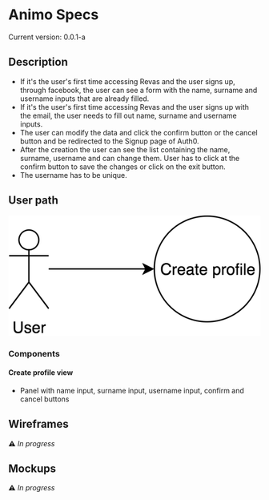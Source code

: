 # Animo Specs

Current version: 0.0.1-a

## Description

- If it's the user's first time accessing Revas and the user signs up, through facebook, the user can see a form with the name, surname and username inputs that are already filled.
- If it's the user's first time accessing Revas and the user signs up with the email, the user needs to fill out name, surname and username inputs.
- The user can modify the data and click the confirm button or the cancel button and be redirected to the Signup page of Auth0.
- After the creation the user can see the list containing the name, surname, username and can change them. User has to click at the confirm button to save the changes or click on the exit button.
- The username has to be unique.

## User path

![Animo User Path](user-path.png)

### Components

#### Create profile view

- Panel with name input, surname input, username input, confirm and cancel buttons

## Wireframes

:warning: *In progress*

## Mockups

:warning: *In progress*
